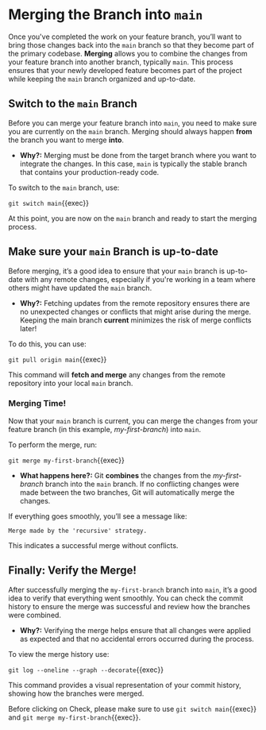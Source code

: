 # Merging the Branch into `main`

Once you've completed the work on your feature branch, you’ll want to bring those changes back into the `main` branch so that they become part of the primary codebase. **Merging** allows you to combine the changes from your feature branch into another branch, typically `main`. This process ensures that your newly developed feature becomes part of the project while keeping the `main` branch organized and up-to-date.

## Switch to the `main` Branch

Before you can merge your feature branch into `main`, you need to make sure you are currently on the `main` branch. Merging should always happen **from** the branch you want to merge **into**.

* **Why?:** Merging must be done from the target branch where you want to integrate the changes. In this case, `main` is typically the stable branch that contains your production-ready code.

To switch to the `main` branch, use:

`git switch main`{{exec}}

At this point, you are now on the `main` branch and ready to start the merging process.

## Make sure your `main` Branch is up-to-date

Before merging, it’s a good idea to ensure that your `main` branch is up-to-date with any remote changes, especially if you're working in a team where others might have updated the `main` branch.

* **Why?:** Fetching updates from the remote repository ensures there are no unexpected changes or conflicts that might arise during the merge. Keeping the main branch **current** minimizes the risk of merge conflicts later!

To do this, you can use: 

`git pull origin main`{{exec}}

This command will **fetch and merge** any changes from the remote repository into your local `main` branch.

### Merging Time!

Now that your `main` branch is current, you can merge the changes from your feature branch (in this example, *my-first-branch*) into `main`.

To perform the merge, run: 

`git merge my-first-branch`{{exec}}

* **What happens here?:** Git **combines** the changes from the *my-first-branch* branch into the `main` branch. If no conflicting changes were made between the two branches, Git will automatically merge the changes.

If everything goes smoothly, you’ll see a message like:

```
Merge made by the 'recursive' strategy.
```

This indicates a successful merge without conflicts.

## Finally: Verify the Merge!

After successfully merging the `my-first-branch` branch into `main`, it’s a good idea to verify that everything went smoothly. You can check the commit history to ensure the merge was successful and review how the branches were combined.

* **Why?:** Verifying the merge helps ensure that all changes were applied as expected and that no accidental errors occurred during the process.

To view the merge history use:

`git log --oneline --graph --decorate`{{exec}}

This command provides a visual representation of your commit history, showing how the branches were merged.

Before clicking on Check, please make sure to use `git switch main`{{exec}} and `git merge my-first-branch`{{exec}}.